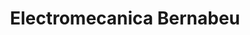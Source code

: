---
title: "Electromecanica Bernabeu"
url: /torrent/electromecanica-bernabeu/
shop: Autowerkstatt
---